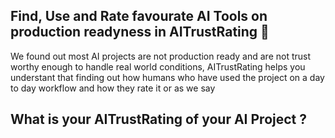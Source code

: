 ## Find, Use and Rate favourate AI Tools on production readyness in AITrustRating 👋

We found out most AI projects are not production ready and are not trust worthy enough to handle real world conditions, AITrustRating helps you understant that finding out how humans who have used the project on a day to day workflow and how they rate it or as we say 

## What is your AITrustRating of your AI Project ?

<!--

**Here are some ideas to get you started:**

🙋‍♀️ A short introduction - what is your organization all about?
🌈 Contribution guidelines - how can the community get involved?
👩‍💻 Useful resources - where can the community find your docs? Is there anything else the community should know?
🍿 Fun facts - what does your team eat for breakfast?
🧙 Remember, you can do mighty things with the power of [Markdown](https://docs.github.com/github/writing-on-github/getting-started-with-writing-and-formatting-on-github/basic-writing-and-formatting-syntax)
-->
